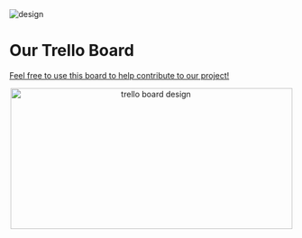 <img alt='design' src='https://i.imgur.com/MiHRwo2.png'>

# Our Trello Board
<a href="https://trello.com/b/noG7SRCF/fec-hyuga-clan">Feel free to use this board to help contribute to our project!</a>
<div style="text-align:center; cursor: pointer;"><img alt='trello board design' src='https://imgur.com/Fpwue8m.png' width=500 height=250></div>
